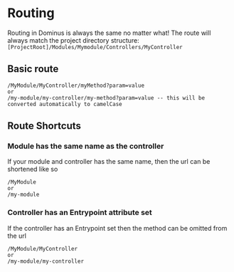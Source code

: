 # Routing
Routing in Dominus is always the same no matter what! The route will always match the project directory structure: `[ProjectRoot]/Modules/Mymodule/Controllers/MyController`

## Basic route
```
/MyModule/MyController/myMethod?param=value
or
/my-module/my-controller/my-method?param=value -- this will be converted automatically to camelCase
```

## Route Shortcuts

### Module has the same name as the controller
If your module and controller has the same name, then the url can be shortened like so
```
/MyModule
or
/my-module
```

### Controller has an Entrypoint attribute set
If the controller has an Entrypoint set then the method can be omitted from the url
```
/MyModule/MyController
or
/my-module/my-controller
```